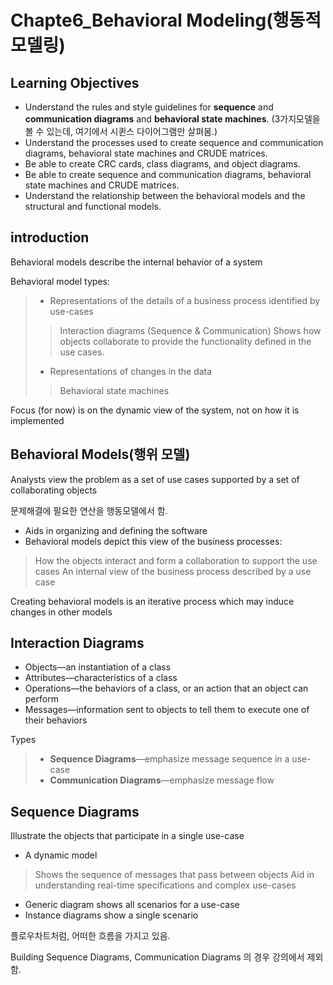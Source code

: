 # Chapte6_Behavioral Modeling(행동적 모델링)

Learning Objectives
---
* Understand the rules and style guidelines for **sequence** and **communication diagrams** and **behavioral state machines**. (3가지모델을 볼 수 있는데, 여기에서 시퀸스 다이어그램만 살펴봄.)
* Understand the processes used to create sequence and communication diagrams, behavioral state machines and CRUDE matrices.
*  Be able to create CRC cards, class diagrams, and 
object diagrams.
*  Be able to create sequence and communication diagrams, behavioral state machines and CRUDE matrices.
* Understand the relationship between the behavioral models and the structural and functional models.


introduction
---
Behavioral models describe the internal behavior of a system

Behavioral model types:
>* Representations of the details of a business process identified by use-cases
  >> Interaction diagrams (Sequence & Communication)
  >> Shows how objects collaborate to provide the functionality defined in the use cases.
>* Representations of changes in the data
  >>Behavioral state machines

Focus (for now) is on the dynamic view of the system, not on how it is implemented


Behavioral Models(행위 모델)
---
Analysts view the problem as a set of use cases supported by a set of collaborating objects

문제해결에 필요한 연산을 행동모델에서 함.

 
* Aids in organizing and defining the software
* Behavioral models depict this view of the business processes:
> How the objects interact and form a collaboration to support the use cases
> An internal view of the business process described by a use case

Creating behavioral models is an iterative process which may induce changes in other models

Interaction Diagrams
---
* Objects—an instantiation of a class
* Attributes—characteristics of a class
* Operations—the behaviors of a class, or an action that an object can perform
* Messages—information sent to objects to tell them to execute one of their behaviors

Types 
>* **Sequence Diagrams**—emphasize message sequence in a use-case 
>* **Communication Diagrams**—emphasize message flow


 Sequence Diagrams
 ---
 Illustrate the objects that participate in a single use-case

* A dynamic model  
> Shows the sequence of messages that pass between objects
> Aid in understanding real-time specifications and complex use-cases

* Generic diagram shows all scenarios for a use-case  
* Instance diagrams show a single scenario

플로우차트처럼, 어떠한 흐름을 가지고 있음.


Building Sequence Diagrams, Communication Diagrams 의 경우 강의에서 제외함. 